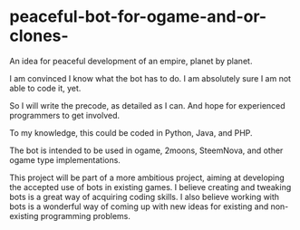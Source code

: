 # peaceful-bot-for-ogame-and-or-clones-
An idea for peaceful development of an empire, planet by planet.

I am convinced I know what the bot has to do. I am absolutely sure I am not able to code it, yet.

So I will write the precode, as detailed as I can. And hope for experienced programmers to get involved.

To my knowledge, this could be coded in Python, Java, and PHP.

The bot is intended to be used in ogame, 2moons, SteemNova, and other ogame type implementations.

This project will be part of a more ambitious project, aiming at developing the accepted use of bots in existing games.
I believe creating and tweaking bots is a great way of acquiring coding skills. I also believe working with bots is a wonderful
way of coming up with new ideas for existing and non-existing programming problems.
